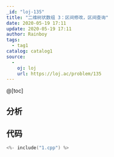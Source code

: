 ```yaml
---
_id: "loj-135"
title: "二维树状数组 3：区间修改，区间查询"
date: 2020-05-19 17:11
update: 2020-05-19 17:11
author: Rainboy
tags:
  - tag1
catalog: catalog1
source: 
  - 
    oj: loj
    url: https://loj.ac/problem/135
---
```



@[toc]
## 分析



## 代码

```c
<%- include("1.cpp") %>
```
